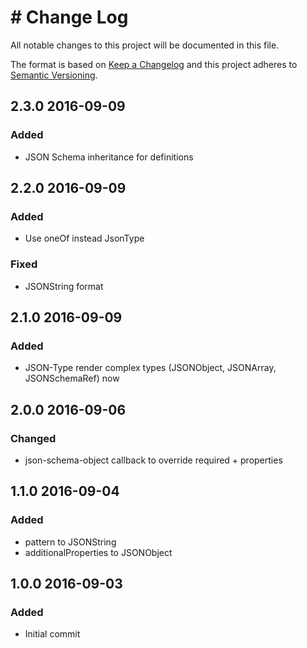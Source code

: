 # # Change Log
All notable changes to this project will be documented in this file.

The format is based on [Keep a Changelog](http://keepachangelog.com/)
and this project adheres to [Semantic Versioning](http://semver.org/).

## 2.3.0 2016-09-09

### Added
- JSON Schema inheritance for definitions

## 2.2.0 2016-09-09

### Added
- Use oneOf instead JsonType

### Fixed
- JSONString format

## 2.1.0 2016-09-09

### Added
- JSON-Type render complex types (JSONObject, JSONArray, JSONSchemaRef) now

## 2.0.0 2016-09-06

### Changed
- json-schema-object callback to override required + properties

## 1.1.0 2016-09-04

### Added
- pattern to JSONString
- additionalProperties to JSONObject

## 1.0.0 2016-09-03

### Added
- Initial commit

